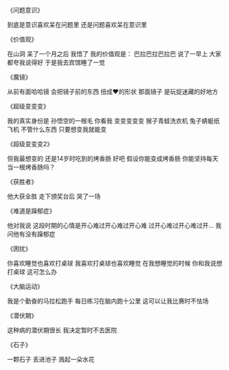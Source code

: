 《问题意识》

到底是意识喜欢呆在问题里
还是问题喜欢呆在意识里



《价值观》

在山洞
呆了一个月之后
我悟了
我的价值观是：
巴拉巴拉巴拉巴
说了一早上
大家都夸我说得好
于是我去宾馆睡了一觉



《魔镜》

从前有面哈哈镜
会把镜子前的东西
扭成❤️的形状
那面镜子
是玩捉迷藏的好地方



《超级变变变》

我的真实身份是
孙悟空的一根毛
你看我
变变变变变
猴子青蛙洗衣机
兔子蜻蜓纸飞机
不管什么东西
只要想变我就能变



《超级变变变2》

但我最想变的
还是14岁时吃到的烤香肠
好吧
假设你能变成烤香肠
你能坚持每天当一根烤香肠吗？



《获胜者》

他大获全胜
走下颁奖台后
哭了一场



《难道是躁郁症》

他对我说
这段时期的心情是开心难过开心难过开心难
过开心难过开心难过开…
我问他有没有躁郁症



《困扰》

你喜欢睡觉也喜欢打桌球
我喜欢打桌球也喜欢睡觉
在我想睡觉的时候
你和我说想打桌球
这可怎么办



《大脑运动》

我是个勤奋的马拉松跑手
每日练习在脑内跑十公里
这可以让我比赛时不怯场



《潜伏期》

这种病的潜伏期很长
我决定暂时不去医院



《石子》

一颗石子
丢进池子
溅起一朵水花